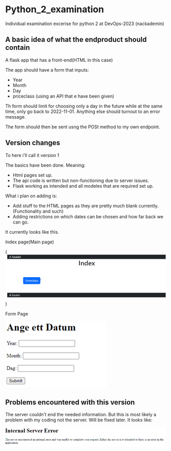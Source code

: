 # Python_2_examination

Individual examination excerise for python 2 at DevOps-2023 (nackademin)

## A basic idea of what the endproduct should contain

 A flask app that has a front-end(HTML in this case)

The app should have a form that inputs:

- Year
- Month
- Day
- priceclass (using an API that e have been given)

Th form should limit for choosing only a day in the future while at the same time, only go back to 2022-11-01. Anything else should turnout to an error message.

The form should then be sent usng the POSt method to my own endpoint.

## Version changes

To here i'll call it version 1

The basics have been done. Meaning:

- Html pages set up.
- The api code is written but non-functioning due to server issues.
- Flask working as intended and all modeles that are required set up.

What i plan on adding is:

- Add stuff to the HTML pages as they are pretty much blank currently.(Functionality and such)
- Adding restrictions on which dates can be chosen and how far back we can go.

It currently looks like this.

Index page(Main page)

(![Main page](/examination/application/static/image.png))

Form Page

![Form page](/examination/application/static/image-1.png)

## Problems encountered with this version

The server couldn't end the needed information. But this is most likely a problem with my coding not the server. Will be fixed later. It looks like:

![Problem encountered](/examination/application/static/image-2.png)
